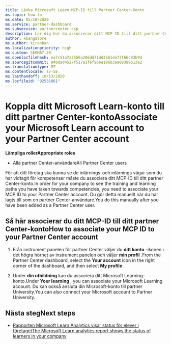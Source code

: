 ```yaml
---
title: Länka Microsoft Learn MCP-ID till Partner Center-konto
ms.topic: how-to
ms.date: 05/18/2020
ms.service: partner-dashboard
ms.subservice: partnercenter-csp
description: Lär dig hur du associerar ditt MCP-ID till ditt partner Center-konto så att ditt företag kan se de utbildningar och utbildnings vägar som du har vidtagit för kompetens.
author: kbangalore
ms.author: kiranban
ms.localizationpriority: high
ms.custom: SEOMAY.20
ms.openlocfilehash: ea7c51a7a3556a206dd71dd3561de73f66c83b9d
ms.sourcegitcommit: 940dad4527f51781f6f966e196b3aa08389613a2
ms.translationtype: MT
ms.contentlocale: sv-SE
ms.lasthandoff: 10/13/2020
ms.locfileid: "92531861"
---
```

# <a name="associate-your-microsoft-learn-account-to-your-partner-center-account"></a><span data-ttu-id="5ca17-103">Koppla ditt Microsoft Learn-konto till ditt partner Center-konto</span><span class="sxs-lookup"><span data-stu-id="5ca17-103">Associate your Microsoft Learn account to your Partner Center account</span></span>

<span data-ttu-id="5ca17-104">**Lämpliga roller**</span><span class="sxs-lookup"><span data-stu-id="5ca17-104">**Appropriate roles**</span></span>

- <span data-ttu-id="5ca17-105">Alla partner Center-användare</span><span class="sxs-lookup"><span data-stu-id="5ca17-105">All Partner Center users</span></span>

<span data-ttu-id="5ca17-106">För att ditt företag ska kunna se de inlärnings-och inlärnings vägar som du har vidtagit för kompetenser måste du associera ditt MCP-ID till ditt partner Center-konto.</span><span class="sxs-lookup"><span data-stu-id="5ca17-106">In order for your company to see the training and learning paths you have taken towards competencies, you need to associate your MCP ID to your Partner Center account.</span></span> <span data-ttu-id="5ca17-107">Du gör detta manuellt när du har lagts till som en partner Center-användare.</span><span class="sxs-lookup"><span data-stu-id="5ca17-107">You do this manually after you have been added as a Partner Center user.</span></span>

## <a name="how-to-associate-your-mcp-id-to-your-partner-center-account"></a><span data-ttu-id="5ca17-108">Så här associerar du ditt MCP-ID till ditt partner Center-konto</span><span class="sxs-lookup"><span data-stu-id="5ca17-108">How to associate your MCP ID to your Partner Center account</span></span>

1. <span data-ttu-id="5ca17-109">Från instrument panelen för partner Center väljer du **ditt konto** -ikonen i det högra hörnet av instrument panelen och väljer **min profil** .</span><span class="sxs-lookup"><span data-stu-id="5ca17-109">From the Partner Center dashboard, select the **Your account** icon in the right corner of the dashboard, and then select **My profile** .</span></span>

2. <span data-ttu-id="5ca17-110">Under **din utbildning** kan du associera ditt Microsoft Learning-konto.</span><span class="sxs-lookup"><span data-stu-id="5ca17-110">Under **Your learning** , you can associate your Microsoft Learning account.</span></span> <span data-ttu-id="5ca17-111">Du kan också ansluta din Microsoft-konto till partner University.</span><span class="sxs-lookup"><span data-stu-id="5ca17-111">You can also connect your Microsoft account to Partner University.</span></span>

## <a name="next-steps"></a><span data-ttu-id="5ca17-112">Nästa steg</span><span class="sxs-lookup"><span data-stu-id="5ca17-112">Next steps</span></span>

- [<span data-ttu-id="5ca17-113">Rapporten Microsoft Learn Analytics visar status för elever i företaget</span><span class="sxs-lookup"><span data-stu-id="5ca17-113">The Microsoft Learn analytics report shows the status of learners in your company</span></span>](ms-learn-analytics.md)